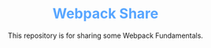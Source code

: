 <div align='center'>
  <h1>
    <b style='color: #58a6ff'>Webpack Share</b>
  </h1>

  <p>
    This repository is for sharing some Webpack Fundamentals.
  </p>
</div>